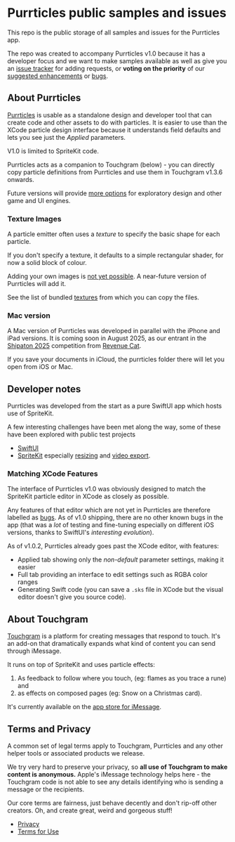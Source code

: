 # Purrticles public samples and issues
This repo is the public storage of all samples and issues for the Purrticles app.

The repo was created to accompany Purrticles v1.0 because it has a developer focus and we want to make samples available as well as give you an [issue tracker][p2] for adding requests, or **voting on the priority** of our [suggested enhancements][p4] or [bugs][p5]. 

## About Purrticles
[Purrticles][p1] is usable as a standalone design and developer tool that can create code and other assets to do with particles. It is easier to use than the XCode particle design interface because it understands field defaults and lets you see just the _Applied_ parameters.

V1.0 is limited to SpriteKit code. 

Purrticles acts as a companion to Touchgram (below) - you can directly copy particle definitions from Purrticles and use them in Touchgram v1.3.6 onwards.

Future versions will provide [more options][p4] for exploratory design and other game and UI engines.

### Texture Images
A particle emitter often uses a _texture_ to specify the basic shape for each particle.

If you don't specify a texture, it defaults to a simple rectangular shader, for now a solid block of colour.

Adding your own images is [not yet possible][p6]. A near-future version of Purrticles will add it.

See the list of bundled [textures](./textures/README.md) from which you can copy the files.

### Mac version
A Mac version of Purrticles was developed in parallel with the iPhone and iPad versions. It is coming soon in August 2025, as our entrant in the [Shipaton 2025][sh1] competition from [Revenue Cat][rc1].

If you save your documents in iCloud, the purrticles folder there will let you open from iOS or Mac.


## Developer notes
Purrticles was developed from the start as a pure SwiftUI app which hosts use of SpriteKit.

A few interesting challenges have been met along the way, some of these have been explored with public test projects
- [SwiftUI][gh1]
- [SpriteKit][gh2] especially [resizing][gh3] and [video export][gh4].

### Matching XCode Features
The interface of Purrticles v1.0 was obviously designed to match the SpriteKit particle editor in XCode as closely as possible.

Any features of that editor which are not yet in Purrticles are therefore labelled as [bugs][p5]. As of v1.0 shipping, there are no other known bugs in the app (that was a _lot_ of testing and fine-tuning especially on different iOS versions, thanks to SwiftUI's _interesting evolution_).

As of v1.0.2, Purrticles already goes past the XCode editor, with features:
- Applied tab showing only the _non-default_ parameter settings, making it easier
- Full tab providing an interface to edit settings such as RGBA color ranges
- Generating Swift code (you can save a `.sks` file in XCode but the visual editor doesn't give you source code).

  
## About Touchgram
[Touchgram][tg1] is a platform for creating messages that respond to touch. It's an add-on that dramatically expands what kind of content you can send through iMessage.

It runs on top of SpriteKit and uses particle effects:

1. As feedback to follow where you touch, (eg: flames as you trace a rune) and
2. as effects on composed pages (eg: Snow on a Christmas card).

It's currently available on the [app store for iMessage][tg4].

## Terms and Privacy
A common set of legal terms apply to Touchgram, Purrticles and any other helper tools or associated products we release.

We try very hard to preserve your privacy, so **all use of Touchgram to make content is anonymous.** Apple's iMessage technology helps here - the Touchgram code is not able to see any details identifying who is sending a message or the recipients. 

Our core terms are fairness, just behave decently and don't rip-off other creators. Oh, and create great, weird and gorgeous stuff!

- [Privacy][tg2]
- [Terms for Use][tg3]


[tg1]: https://www.touchgram.com
[tg2]: https://www.touchgram.com/privacy
[tg3]: https://www.touchgram.com/terms
[tg4]: https://apps.apple.com/us/app/touchgram-for-imessage/id1447336478
[p1]:  https://www.touchgram.com/purrticles
[p2]: https://github.com/Touchgram/purrticles/issues
[p3]: https://www.reddit.com/r/purrticles/
[p4]: https://github.com/Touchgram/purrticles/issues?q=is%3Aissue%20state%3Aopen%20label%3Aenhancement
[p5]: https://github.com/Touchgram/purrticles/issues?q=is%3Aissue%20state%3Aopen%20label%3Abug
[p6]: https://github.com/Touchgram/purrticles/issues/15

[gh1]: https://github.com/AndyDentFree/swiftgooey
[gh2]: https://github.com/AndyDentFree/SpriteKittenly
[gh3]: https://github.com/AndyDentFree/SpriteKittenly/tree/master/ResizingRemit
[gh4]: https://github.com/AndyDentFree/SpriteKittenly/tree/master/VidExies

[rc1]: https://www.revenuecat.com/
[sh1]: https://www.shipaton.com/